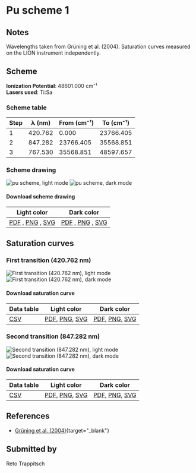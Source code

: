 # Pu scheme 1

## Notes

Wavelengths taken from Grüning et al. (2004). Saturation curves measured on the LION instrument independently.



## Scheme

**Ionization Potential**: 48601.000 cm⁻¹  
**Lasers used**: Ti:Sa

### Scheme table

| Step | λ (nm)  | From (cm⁻¹) | To (cm⁻¹) |
| ---- | ------- | ----------- | --------- |
| 1    | 420.762 | 0.000       | 23766.405 |
| 2    | 847.282 | 23766.405   | 35568.851 |
| 3    | 767.530 | 35568.851   | 48597.657 |


### Scheme drawing

![pu scheme, light mode](pu-001/pu-001-light.png#only-light)
![pu scheme, dark mode](pu-001/pu-001-dark-web.png#only-dark)

#### Download scheme drawing

|                                            Light color                                            |                                           Dark color                                           |
| ------------------------------------------------------------------------------------------------- | ---------------------------------------------------------------------------------------------- |
| [PDF](pu-001/pu-001-light.pdf) , [PNG](pu-001/pu-001-light.png) , [SVG](pu-001/pu-001-light.svg)  | [PDF](pu-001/pu-001-dark.pdf) , [PNG](pu-001/pu-001-dark.png) , [SVG](pu-001/pu-001-dark.svg)  |


## Saturation curves

### First transition (420.762 nm)



![First transition (420.762 nm), light mode](pu-001/sat-0-light.png#only-light)
![First transition (420.762 nm), dark mode](pu-001/sat-0-dark-web.png#only-dark)


#### Download saturation curve

|             Data table             |                                         Light color                                         |                                        Dark color                                        |
| ---------------------------------- | ------------------------------------------------------------------------------------------- | ---------------------------------------------------------------------------------------- |
| [CSV](pu-001/sat-0-data-table.csv) | [PDF](pu-001/sat-0-light.pdf), [PNG](pu-001/sat-0-light.png), [SVG](pu-001/sat-0-light.svg) | [PDF](pu-001/sat-0-dark.pdf), [PNG](pu-001/sat-0-dark.png), [SVG](pu-001/sat-0-dark.svg) |


### Second transition (847.282 nm)



![Second transition (847.282 nm), light mode](pu-001/sat-1-light.png#only-light)
![Second transition (847.282 nm), dark mode](pu-001/sat-1-dark-web.png#only-dark)


#### Download saturation curve

|             Data table             |                                         Light color                                         |                                        Dark color                                        |
| ---------------------------------- | ------------------------------------------------------------------------------------------- | ---------------------------------------------------------------------------------------- |
| [CSV](pu-001/sat-1-data-table.csv) | [PDF](pu-001/sat-1-light.pdf), [PNG](pu-001/sat-1-light.png), [SVG](pu-001/sat-1-light.svg) | [PDF](pu-001/sat-1-dark.pdf), [PNG](pu-001/sat-1-dark.png), [SVG](pu-001/sat-1-dark.svg) |




## References

  - [Grüning et al. (2004)](https://doi.org/10.1016/j.ijms.2004.04.013){target="_blank"}



## Submitted by

Reto Trappitsch

